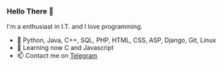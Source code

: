 ### Hello There 👋

I'm a enthusiast in I.T. and I love programming.

- 🔭 Python, Java, C++, SQL, PHP, HTML, CSS, ASP, Django, Git, Linux
- 🌱 Learning now C and Javascript
- 📫 Contact me on <a href="https://www.t.me/Raddow">Telegram</a>
